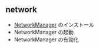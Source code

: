 ## network

* [NetworkManager](https://wiki.archlinuxjp.org/index.php/NetworkManager) のインストール
* NetworkManager の起動
* NetworkManager の有効化

